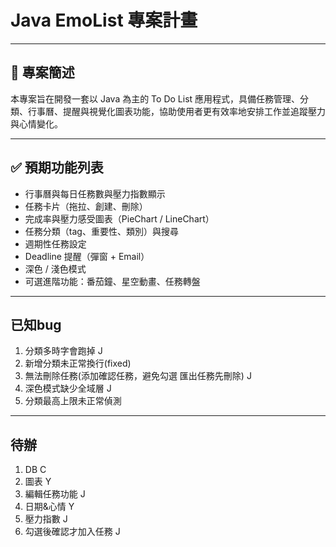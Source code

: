 # Java EmoList 專案計畫

---
## 📌 專案簡述

本專案旨在開發一套以 Java 為主的 To Do List 應用程式，具備任務管理、分類、行事曆、提醒與視覺化圖表功能，協助使用者更有效率地安排工作並追蹤壓力與心情變化。

---

## ✅ 預期功能列表

- 行事曆與每日任務數與壓力指數顯示
- 任務卡片（拖拉、創建、刪除）
- 完成率與壓力感受圖表（PieChart / LineChart）
- 任務分類（tag、重要性、類別）與搜尋
- 週期性任務設定
- Deadline 提醒（彈窗 + Email）
- 深色 / 淺色模式
- 可選進階功能：番茄鐘、星空動畫、任務轉盤

---
## 已知bug
1. 分類多時字會跑掉 J
2. 新增分類未正常換行(fixed)
3. 無法刪除任務(添加確認任務，避免勾選 匯出任務先刪除) J
4. 深色模式缺少全域層 J
5. 分類最高上限未正常偵測
   
---
## 待辦
1. DB C
2. 圖表 Y
3. 編輯任務功能 J
4. 日期&心情 Y
5. 壓力指數 J
6. 勾選後確認才加入任務 J
